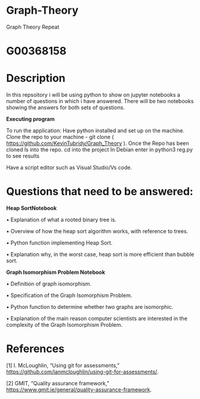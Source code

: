 # Graph-Theory
Graph Theory Repeat
# G00368158

# Description
In this repsoitory i will be using python to show on jupyter notebooks a number of questions in which i have answered. There will be two notebooks showing the answers for both sets of questions. 

**Executing program**

To run the application: Have python installed and set up on the machine. Clone the repo to your machine - git clone ( https://github.com/KevinTubridy/Graph_Theory ). Once the Repo has been cloned ls into the repo. cd into the project In Debian enter in python3 reg.py to see results

Have a script editor such as Visual Studio/Vs code.


# Questions that need to be answered:

**Heap SortNotebook**

• Explanation of what a rooted binary tree is.

• Overview of how the heap sort algorithm works, with reference to trees.

• Python function implementing Heap Sort.

• Explanation why, in the worst case, heap sort is more efficient than bubble sort.

**Graph Isomorphism Problem Notebook**

• Definition of graph isomorphism.

• Specification of the Graph Isomorphism Problem.

• Python function to determine whether two graphs are isomorphic.

• Explanation of the main reason computer scientists are interested in the complexity of the Graph Isomorphism Problem.


# References

[1] I. McLoughlin, “Using git for assessments,” https://github.com/ianmcloughlin/using-git-for-assessments/.

[2] GMIT, “Quality assurance framework,” https://www.gmit.ie/general/quality-assurance-framework.
